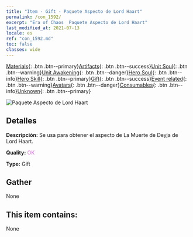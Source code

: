 ```yaml
---
title: "Item - Gift - Paquete Aspecto de Lord Haart"
permalink: /con_1592/
excerpt: "Era of Chaos  Paquete Aspecto de Lord Haart"
last_modified_at: 2021-07-13
locale: es
ref: "con_1592.md"
toc: false
classes: wide
---
```

 [Materials](/ItemsES/){: .btn .btn--primary}[Artifacts](/ItemsES/Artifacts/){: .btn .btn--success}[Unit Soul](/ItemsES/UnitSoul/){: .btn .btn--warning}[Unit Awakening](/ItemsES/UnitAwakening/){: .btn .btn--danger}[Hero Soul](/ItemsES/HeroSoul/){: .btn .btn--info}[Hero Skill](/ItemsES/HeroSkill/){: .btn .btn--primary}[Gift](/ItemsES/Gift/){: .btn .btn--success}[Event related](/ItemsES/Events/){: .btn .btn--warning}[Avatars](/ItemsES/Avatars/){: .btn .btn--danger}[Consumables](/ItemsES/Consumables/){: .btn .btn--info}[Unknown](/ItemsES/Unknown/){: .btn .btn--primary}

 ![Paquete Aspecto de Lord Haart](/images/t/i_907204.png)

## Detalles
 **Descripción:** Se usa para obtener el aspecto de La Muerte de Deyja de Lord Haart.

 **Quality:** <span style="color: #DA70D6">OK</span>

 **Type:** Gift

## Gather

  None

## This item contains:

  None

